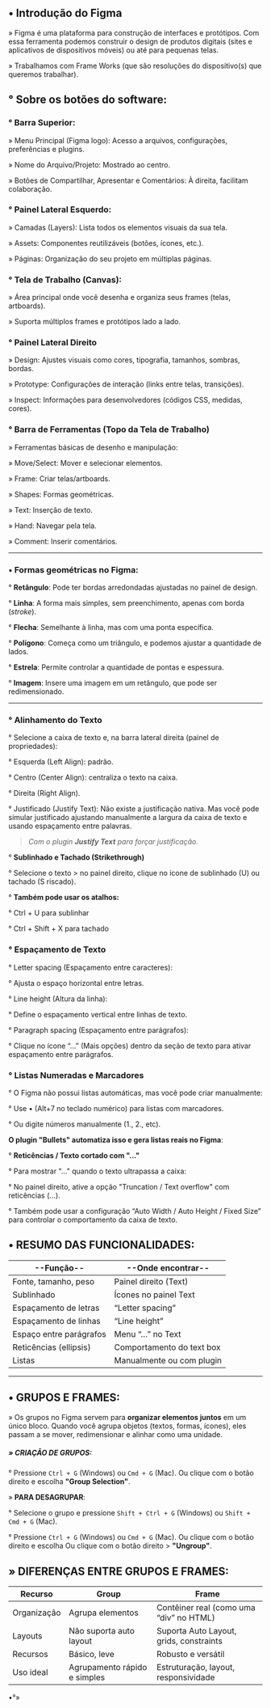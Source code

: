 
## •  **Introdução do Figma**

» Figma é uma plataforma para construção de interfaces e protótipos. Com essa ferramenta podemos construir o design de produtos digitais (sites e aplicativos de dispositivos móveis) ou até para pequenas telas.

» Trabalhamos com Frame Works (que são resoluções do dispositivo(s) que queremos trabalhar).

## ° **Sobre os botões do software:**

### ° **Barra Superior:**

» Menu Principal (Figma logo): Acesso a arquivos, configurações, preferências e plugins.

» Nome do Arquivo/Projeto: Mostrado ao centro.

» Botões de Compartilhar, Apresentar e Comentários: À direita, facilitam colaboração.

### ° **Painel Lateral Esquerdo:**

» Camadas (Layers): Lista todos os elementos visuais da sua tela.

» Assets: Componentes reutilizáveis (botões, ícones, etc.).

» Páginas: Organização do seu projeto em múltiplas páginas.

### ° **Tela de Trabalho (Canvas)**:

» Área principal onde você desenha e organiza seus frames (telas, artboards).

» Suporta múltiplos frames e protótipos lado a lado.

### ° **Painel Lateral Direito**

» Design: Ajustes visuais como cores, tipografia, tamanhos, sombras, bordas.

» Prototype: Configurações de interação (links entre telas, transições).

» Inspect: Informações para desenvolvedores (códigos CSS, medidas, cores).

### ° **Barra de Ferramentas (Topo da Tela de Trabalho)**

» Ferramentas básicas de desenho e manipulação:

» Move/Select: Mover e selecionar elementos.

» Frame: Criar telas/artboards.

» Shapes: Formas geométricas.

» Text: Inserção de texto.

» Hand: Navegar pela tela.

» Comment: Inserir comentários.

-------------------------------------------------------------------------------

### • **Formas geométricas no Figma:** 

° **Retângulo**: Pode ter bordas arredondadas ajustadas no painel de design.

° **Linha**: A forma mais simples, sem preenchimento, apenas com borda (_stroke_).

° **Flecha**: Semelhante à linha, mas com uma ponta específica.

° **Polígono**: Começa como um triângulo, e podemos ajustar a quantidade de lados.

° **Estrela**: Permite controlar a quantidade de pontas e espessura.

° **Imagem**: Insere uma imagem em um retângulo, que pode ser redimensionado.

-----------------------------------------------

### ° **Alinhamento do Texto**

° Selecione a caixa de texto e, na barra lateral direita (painel de propriedades):

° Esquerda (Left Align): padrão.

° Centro (Center Align): centraliza o texto na caixa.

° Direita (Right Align).

° Justificado (Justify Text):  Não existe a justificação nativa. Mas você pode simular justificado ajustando manualmente a largura da caixa de texto e usando espaçamento entre palavras.

> *Com o plugin **Justify Text** para forçar justificação.*

° **Sublinhado e Tachado (Strikethrough)**

° Selecione o texto > no painel direito, clique no ícone de sublinhado (U) ou tachado (S riscado).

° **Também pode usar os atalhos:**

° Ctrl + U para sublinhar

° Ctrl + Shift + X para tachado

### ° **Espaçamento de Texto**

° Letter spacing (Espaçamento entre caracteres):

° Ajusta o espaço horizontal entre letras.

° Line height (Altura da linha):

° Define o espaçamento vertical entre linhas de texto.

° Paragraph spacing (Espaçamento entre parágrafos):

° Clique no ícone “…” (Mais opções) dentro da seção de texto para ativar espaçamento entre parágrafos.

### ° **Listas Numeradas e Marcadores**

° O Figma não possui listas automáticas, mas você pode criar manualmente:

° Use • (Alt+7 no teclado numérico) para listas com marcadores.

° Ou digite números manualmente (1., 2., etc).

**O plugin "Bullets" automatiza isso e gera listas reais no Figma**:

° **Reticências / Texto cortado com "..."**

° Para mostrar "…" quando o texto ultrapassa a caixa:

° No painel direito, ative a opção "Truncation / Text overflow" com reticências (…).

° Também pode usar a configuração “Auto Width / Auto Height / Fixed Size” para controlar o comportamento da caixa de texto.

## • **RESUMO DAS FUNCIONALIDADES:**

| --Função--              | --Onde encontrar--        |
| ----------------------- | ------------------------- |
| Fonte, tamanho, peso    | Painel direito (Text)     |
| Sublinhado              | Ícones no painel Text     |
| Espaçamento de letras   | “Letter spacing”          |
| Espaçamento de linhas   | “Line height”             |
| Espaço entre parágrafos | Menu “…” no Text          |
| Reticências (ellipsis)  | Comportamento do text box |
| Listas                  | Manualmente ou com plugin |

------------------------------------------------------------------------------
 
 ## • **GRUPOS E FRAMES:**
 
» Os grupos no Figma servem para **organizar elementos juntos** em um único bloco. Quando você agrupa objetos (textos, formas, ícones), eles passam a se mover, redimensionar e alinhar como uma unidade.

##### » **CRIAÇÃO DE GRUPOS:**
 
° Pressione `Ctrl + G` (Windows) ou `Cmd + G` (Mac). Ou clique com o botão direito e escolha 
**"Group Selection"**.

» **PARA DESAGRUPAR**:

° Selecione o grupo e pressione `Shift + Ctrl + G` (Windows) ou `Shift + Cmd + G` (Mac).

° Pressione `Ctrl + G` (Windows) ou `Cmd + G` (Mac). Ou clique com o botão direito e escolha 
Ou clique com o botão direito > **"Ungroup"**.

## » **DIFERENÇAS ENTRE GRUPOS E FRAMES:**

|Recurso|Group|Frame|
|---|---|---|
|Organização|Agrupa elementos|Contêiner real (como uma “div” no HTML)|
|Layouts|Não suporta auto layout|Suporta Auto Layout, grids, constraints|
|Recursos|Básico, leve|Robusto e versátil|
|Uso ideal|Agrupamento rápido e simples|Estruturação, layout, responsividade|

•°»